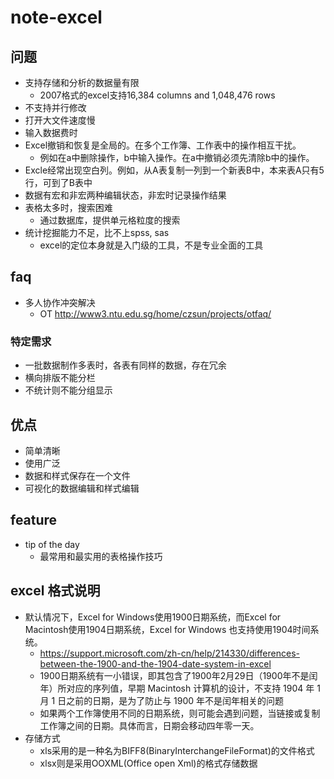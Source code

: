 # note-excel

## 问题

- 支持存储和分析的数据量有限  
    - 2007格式的excel支持16,384 columns and 1,048,476 rows
- 不支持并行修改
- 打开大文件速度慢
- 输入数据费时
- Excel撤销和恢复是全局的。在多个工作簿、工作表中的操作相互干扰。
    - 例如在a中删除操作，b中输入操作。在a中撤销必须先清除b中的操作。
-  Excle经常出现空白列。例如，从A表复制一列到一个新表B中，本来表A只有5行，可到了B表中
- 数据有宏和非宏两种编辑状态，非宏时记录操作结果
- 表格太多时，搜索困难
    - 通过数据库，提供单元格粒度的搜索
- 统计挖掘能力不足，比不上spss, sas
    - excel的定位本身就是入门级的工具，不是专业全面的工具

## faq

- 多人协作冲突解决
    - OT  http://www3.ntu.edu.sg/home/czsun/projects/otfaq/

### 特定需求
- 一批数据制作多表时，各表有同样的数据，存在冗余
- 横向排版不能分栏
- 不统计则不能分组显示

## 优点
- 简单清晰
- 使用广泛
- 数据和样式保存在一个文件
- 可视化的数据编辑和样式编辑

## feature

- tip of the day
    - 最常用和最实用的表格操作技巧

## excel 格式说明

- 默认情况下，Excel for Windows使用1900日期系统，而Excel for Macintosh使用1904日期系统，Excel for Windows 也支持使用1904时间系统。
    - https://support.microsoft.com/zh-cn/help/214330/differences-between-the-1900-and-the-1904-date-system-in-excel
    - 1900日期系统有一小错误，即其包含了1900年2月29日（1900年不是闰年）所对应的序列值，早期 Macintosh 计算机的设计，不支持 1904 年 1 月 1 日之前的日期，是为了防止与 1900 年不是闰年相关的问题
    - 如果两个工作簿使用不同的日期系统，则可能会遇到问题，当链接或复制工作簿之间的日期。具体而言，日期会移动四年零一天。
- 存储方式  
    - xls采用的是一种名为BIFF8(BinaryInterchangeFileFormat)的文件格式
    - xlsx则是采用OOXML(Office open Xml)的格式存储数据
